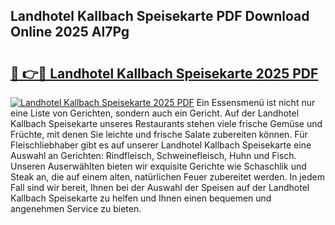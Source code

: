 ## Landhotel Kallbach Speisekarte PDF Download Online 2025 Al7Pg

# <h2><a href="http://gc95w4.nevu.top/?p=Landhotel+Kallbach+Speisekarte">🔗 👉🔴 Landhotel Kallbach Speisekarte 2025 PDF</a></h2>

[![Landhotel Kallbach Speisekarte 2025 PDF](https://i.imgur.com/dBaPXMq.png)](http://gc95w4.nevu.top/?p=Landhotel+Kallbach+Speisekarte)
Ein Essensmenü ist nicht nur eine Liste von Gerichten, sondern auch ein Gericht. Auf der Landhotel Kallbach Speisekarte unseres Restaurants stehen viele frische Gemüse und Früchte, mit denen Sie leichte und frische Salate zubereiten können. Für Fleischliebhaber gibt es auf unserer Landhotel Kallbach Speisekarte eine Auswahl an Gerichten: Rindfleisch, Schweinefleisch, Huhn und Fisch. Unseren Auserwählten bieten wir exquisite Gerichte wie Schaschlik und Steak an, die auf einem alten, natürlichen Feuer zubereitet werden. In jedem Fall sind wir bereit, Ihnen bei der Auswahl der Speisen auf der Landhotel Kallbach Speisekarte zu helfen und Ihnen einen bequemen und angenehmen Service zu bieten.
